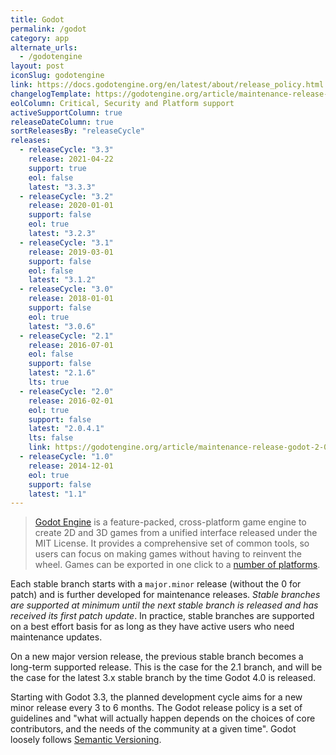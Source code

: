 ```yaml
---
title: Godot
permalink: /godot
category: app
alternate_urls:
  - /godotengine
layout: post
iconSlug: godotengine
link: https://docs.godotengine.org/en/latest/about/release_policy.html
changelogTemplate: https://godotengine.org/article/maintenance-release-godot-__LATEST__
eolColumn: Critical, Security and Platform support
activeSupportColumn: true
releaseDateColumn: true
sortReleasesBy: "releaseCycle"
releases:
  - releaseCycle: "3.3"
    release: 2021-04-22
    support: true
    eol: false
    latest: "3.3.3"
  - releaseCycle: "3.2"
    release: 2020-01-01
    support: false
    eol: true
    latest: "3.2.3"
  - releaseCycle: "3.1"
    release: 2019-03-01
    support: false
    eol: false
    latest: "3.1.2"
  - releaseCycle: "3.0"
    release: 2018-01-01
    support: false
    eol: true
    latest: "3.0.6"
  - releaseCycle: "2.1"
    release: 2016-07-01
    eol: false
    support: false
    latest: "2.1.6"
    lts: true
  - releaseCycle: "2.0"
    release: 2016-02-01
    eol: true
    support: false
    latest: "2.0.4.1"
    lts: false
    link: https://godotengine.org/article/maintenance-release-godot-2-0-4
  - releaseCycle: "1.0"
    release: 2014-12-01
    eol: true
    support: false
    latest: "1.1"
---
```

>[Godot Engine](https://godotengine.org/) is a feature-packed, cross-platform game engine to create 2D and 3D games from a unified interface released under the MIT License. It provides a comprehensive set of common tools, so users can focus on making games without having to reinvent the wheel. Games can be exported in one click to a [number of platforms](https://docs.godotengine.org/en/latest/tutorials/export/exporting_basics.html#exporting-by-platform).

Each stable branch starts with a `major.minor` release (without the 0 for patch) and is further developed for maintenance releases. _Stable branches are supported at minimum until the next stable branch is released and has received its first patch update_. In practice, stable branches are supported on a best effort basis for as long as they have active users who need maintenance updates.

On a new major version release, the previous stable branch becomes a long-term supported release. This is the case for the 2.1 branch, and will be the case for the latest 3.x stable branch by the time Godot 4.0 is released.

Starting with Godot 3.3, the planned development cycle aims for a new minor release every 3 to 6 months. The Godot release policy is a set of guidelines and "what will actually happen depends on the choices of core contributors, and the needs of the community at a given time". Godot loosely follows [Semantic Versioning](https://semver.org/).
